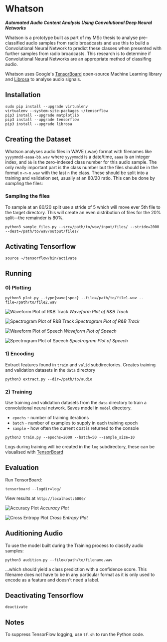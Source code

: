 # Whatson
**_Automated Audio Content Analysis Using Convolutional Deep Neural Networks_**

Whatson is a prototype built as part of my MSc thesis to analyse pre-classified audio samples from radio broadcasts and use this to build a Convolutional Neural Network to predict these classes when presented with further samples from radio broadcasts. This research is to determine if Convolutional Neural Networks are an appropriate method of classifing audio.

Whatson uses Google's [TensorBoard](https://github.com/tensorflow) open-source Machine Learning library and [Librosa](https://github.com/librosa) to analyse audio signals.

## Installation

```
sudo pip install --upgrade virtualenv
virtualenv --system-site-packages ~/tensorflow
pip3 install --upgrade matplotlib
pip3 install --upgrade tensorflow
pip3 install --upgrade librosa
```

## Creating the Dataset

Whatson analyses audio files in WAVE (.wav) format with filenames like `yyyymmdd-aaaa-bb.wav` where `yyyymmdd` is a date/time, `aaaa` is an integer index, and `bb` is the zero-indexed class number for this audio sample. The only really important part is the class number but the files should be in the format `n-n-n.wav` with the last `n` the class. These should be split into a training and validation set, usually at an 80/20 ratio. This can be done by _sampling_ the files:

### Sampling the files

To sample at an 80/20 split use a stride of 5 which will move ever 5th file to the target directory. This will create an even distribution
of files for the 20% split—the remainder is 80%.
```
python3 sample_files.py --src=/path/to/wav/input/files/ --stride=2000 --dest=/path/to/wav/output/files/
```

## Activating Tensorflow

```
source ~/tensorflow/bin/activate
```

## Running
### 0) Plotting
```
python3 plot.py --type{wave|spec} --file=/path/to/file1.wav --file=/path/to/file2.wav
```
![Waveform Plot of R&B Track](https://github.com/betandr/whatson/blob/master/images/randb_wave.png)
_Waveform Plot of R&B Track_

![Spectrogram Plot of R&B Track](https://github.com/betandr/whatson/blob/master/images/randb_spec.png)
_Spectrogram Plot of R&B Track_

![Waveform Plot of Speech](https://github.com/betandr/whatson/blob/master/images/speech_wave.png)
_Waveform Plot of Speech_

![Spectrogram Plot of Speech](https://github.com/betandr/whatson/blob/master/images/speech_spec.png)
_Spectrogram Plot of Speech_

### 1) Encoding
Extract features found in `train` and `valid` subdirectories. Creates training and validation datasets in the `data` directory
```
python3 extract.py --dir=/path/to/audio
```

### 2) Training
Use training and validation datasets from the `data` directory to train a convolutional neural network. 
Saves model in `model` directory. 
* `epochs` - number of training iterations
* `batch` - number of examples to supply in each training epoch 
* `sample` - how often the current cost is returned to the console

```
python3 train.py --epochs=2000 --batch=50 --sample_size=10
```
Logs during training will be created in the `log` subdirectory, these can be visualised with [TensorBoard](https://github.com/tensorflow/tensorflow/blob/master/tensorflow/tensorboard/README.md)

## Evaluation

Run TensorBoard:
```
tensorboard --logdir=log/
```

View results at `http://localhost:6006/`

![Accuracy Plot](https://github.com/betandr/whatson/blob/master/images/accuracy.png)
_Accuracy Plot_

![Cross Entropy Plot](https://github.com/betandr/whatson/blob/master/images/cross_entropy.png)
_Cross Entropy Plot_

## Auditioning Audio
To use the model built during the Training process to classify audio samples:
```
python3 audition.py --file=/path/to/filename.wav 
```
...which should yield a class prediction with a confidence score. This filename does not have to be in any particular format as it is only used to encode as a feature and doesn't need a label.

## Deactivating Tensorflow

```
deactivate
```

## Notes

To suppress TensorFlow logging, use `tf.sh` to run the Python code.

